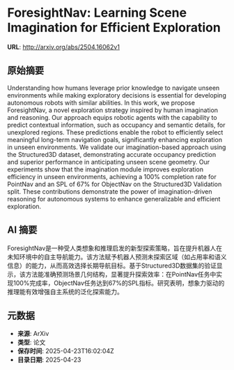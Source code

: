 # ForesightNav: Learning Scene Imagination for Efficient Exploration

**URL**: http://arxiv.org/abs/2504.16062v1

## 原始摘要

Understanding how humans leverage prior knowledge to navigate unseen
environments while making exploratory decisions is essential for developing
autonomous robots with similar abilities. In this work, we propose
ForesightNav, a novel exploration strategy inspired by human imagination and
reasoning. Our approach equips robotic agents with the capability to predict
contextual information, such as occupancy and semantic details, for unexplored
regions. These predictions enable the robot to efficiently select meaningful
long-term navigation goals, significantly enhancing exploration in unseen
environments. We validate our imagination-based approach using the Structured3D
dataset, demonstrating accurate occupancy prediction and superior performance
in anticipating unseen scene geometry. Our experiments show that the
imagination module improves exploration efficiency in unseen environments,
achieving a 100% completion rate for PointNav and an SPL of 67% for ObjectNav
on the Structured3D Validation split. These contributions demonstrate the power
of imagination-driven reasoning for autonomous systems to enhance generalizable
and efficient exploration.


## AI 摘要

ForesightNav是一种受人类想象和推理启发的新型探索策略，旨在提升机器人在未知环境中的自主导航能力。该方法赋予机器人预测未探索区域（如占用率和语义信息）的能力，从而高效选择长期导航目标。基于Structured3D数据集的验证显示，该方法能准确预测场景几何结构，显著提升探索效率：在PointNav任务中实现100%完成率，ObjectNav任务达到67%的SPL指标。研究表明，想象力驱动的推理能有效增强自主系统的泛化探索能力。

## 元数据

- **来源**: ArXiv
- **类型**: 论文
- **保存时间**: 2025-04-23T16:02:04Z
- **目录日期**: 2025-04-23
